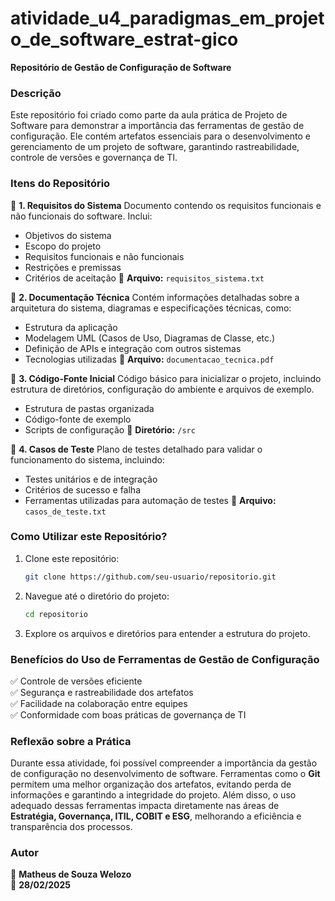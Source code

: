 # atividade_u4_paradigmas_em_projeto_de_software_estrat-gico

**Repositório de Gestão de Configuração de Software**

### Descrição
Este repositório foi criado como parte da aula prática de Projeto de Software para demonstrar a importância das ferramentas de gestão de configuração. Ele contém artefatos essenciais para o desenvolvimento e gerenciamento de um projeto de software, garantindo rastreabilidade, controle de versões e governança de TI.

### Itens do Repositório

📌 **1. Requisitos do Sistema**
Documento contendo os requisitos funcionais e não funcionais do software. Inclui:
- Objetivos do sistema
- Escopo do projeto
- Requisitos funcionais e não funcionais
- Restrições e premissas
- Critérios de aceitação
📂 **Arquivo:** `requisitos_sistema.txt`

📌 **2. Documentação Técnica**
Contém informações detalhadas sobre a arquitetura do sistema, diagramas e especificações técnicas, como:
- Estrutura da aplicação
- Modelagem UML (Casos de Uso, Diagramas de Classe, etc.)
- Definição de APIs e integração com outros sistemas
- Tecnologias utilizadas
📂 **Arquivo:** `documentacao_tecnica.pdf`

📌 **3. Código-Fonte Inicial**
Código básico para inicializar o projeto, incluindo estrutura de diretórios, configuração do ambiente e arquivos de exemplo.
- Estrutura de pastas organizada
- Código-fonte de exemplo
- Scripts de configuração
📂 **Diretório:** `/src`

📌 **4. Casos de Teste**
Plano de testes detalhado para validar o funcionamento do sistema, incluindo:
- Testes unitários e de integração
- Critérios de sucesso e falha
- Ferramentas utilizadas para automação de testes
📂 **Arquivo:** `casos_de_teste.txt`

### Como Utilizar este Repositório?
1. Clone este repositório:
   ```bash
   git clone https://github.com/seu-usuario/repositorio.git
   ```
2. Navegue até o diretório do projeto:
   ```bash
   cd repositorio
   ```
3. Explore os arquivos e diretórios para entender a estrutura do projeto.

### Benefícios do Uso de Ferramentas de Gestão de Configuração
✅ Controle de versões eficiente  
✅ Segurança e rastreabilidade dos artefatos  
✅ Facilidade na colaboração entre equipes  
✅ Conformidade com boas práticas de governança de TI  

### Reflexão sobre a Prática
Durante essa atividade, foi possível compreender a importância da gestão de configuração no desenvolvimento de software. Ferramentas como o **Git** permitem uma melhor organização dos artefatos, evitando perda de informações e garantindo a integridade do projeto. Além disso, o uso adequado dessas ferramentas impacta diretamente nas áreas de **Estratégia, Governança, ITIL, COBIT e ESG**, melhorando a eficiência e transparência dos processos.

### Autor
👤 **Matheus de Souza Welozo**  
📅 **28/02/2025**

